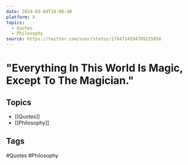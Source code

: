 ```yaml
---
date: 2024-03-04T18:08:40
platform: X
topics:
  - Quotes
  - Philosophy
source: https://twitter.com/user/status/1764714594709225856
---
```

# "Everything In This World Is Magic, Except To The Magician."

## Topics
- [[Quotes]]
- [[Philosophy]]

## Tags
#Quotes #Philosophy